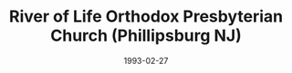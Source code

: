 ---
date: &id001 1993-02-27
end_date: null
location:
  address: 445 S. Main Street
  city: Phillipsburg
  state: NJ
minister:
- end: null
  name: William Slack
  start: 1992-01-01
  type: Pastor
ministers:
- William Slack
name: River of Life Orthodox Presbyterian Church
names:
- end: 1988-05-15
  name: New Life Orthodox Presbyterian mission work, Frenchtown
  start: 1985-04-23
- end: 1993-02-27
  name: New Life Orthodox Presbyterian Church, Frenchtown
  start: 1985-04-23
- end: null
  name: River of Life Orthodox Presbyterian Church
  start: 1993-02-27
origination_date: *id001
raw_data: 'NEW JERSEY

  Phillipsburg

  New Life Orthodox Presbyterian mission work, Frenchtown (April 23, 1985-May 15,
  1988)

  New Life Orthodox Presbyterian Church, Frenchtown (April 23, 1985- February 27,
  1993)

  River of Life Orthodox Presbyterian Church  (February 27, 1993- )

  (moved to Phillipsburg with name change in 1993)

  445 S. Main Street

  Pastor: William Slack, 1992-

  '
received_from: null
states:
- NJ
status:
  active: true
  end_date: null
  reason: null
  received_from: null
  withdrawal_to: null
title: River of Life Orthodox Presbyterian Church (Phillipsburg NJ)
year_established:
- 1993

---